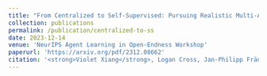 ```yaml
---
title: "From Centralized to Self-Supervised: Pursuing Realistic Multi-Agent Reinforcement Learning"
collection: publications
permalink: /publication/centralized-to-ss
date: 2023-12-14
venue: 'NeurIPS Agent Learning in Open-Endness Workshop'
paperurl: 'https://arxiv.org/pdf/2312.08662'
citation: '<strong>Violet Xiang</strong>, Logan Cross, Jan-Philipp Fränken, Nick Haber. (2023)'
---
```

